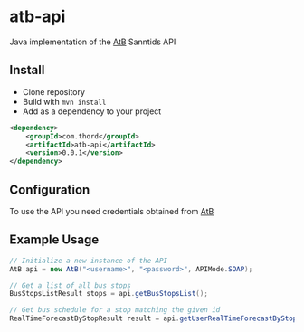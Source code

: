 # atb-api
Java implementation of the [AtB](https://www.atb.no/) Sanntids API

## Install
* Clone repository
* Build with `mvn install`
* Add as a dependency to your project
```xml
<dependency>
	<groupId>com.thord</groupId>
	<artifactId>atb-api</artifactId>
	<version>0.0.1</version>
</dependency>
```

## Configuration
To use the API you need credentials obtained from [AtB](https://www.atb.no/sanntid/)

## Example Usage
```java
// Initialize a new instance of the API
AtB api = new AtB("<username>", "<password>", APIMode.SOAP);

// Get a list of all bus stops
BusStopsListResult stops = api.getBusStopsList();

// Get bus schedule for a stop matching the given id
RealTimeForecastByStopResult result = api.getUserRealTimeForecastByStop(<bus_stop_id>);
````
